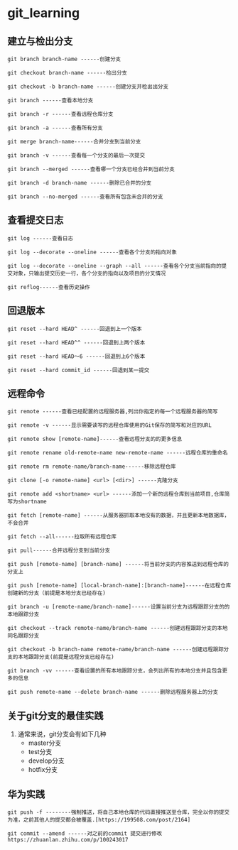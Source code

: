 # git_learning

## 建立与检出分支

`git branch branch-name ------创建分支`  

`git checkout branch-name ------检出分支`  

`git checkout -b branch-name ------创建分支并检出出分支`  

`git branch ------查看本地分支`  

`git branch -r ------查看远程仓库分支`  

`git branch -a ------查看所有分支`  

`git merge branch-name------合并分支到当前分支`    

`git branch -v ------查看每一个分支的最后一次提交`  

`git branch --merged ------查看哪一个分支已经合并到当前分支`  

`git branch -d branch-name ------删除已合并的分支`

`git branch --no-merged ------查看所有包含未合并的分支`  

## 查看提交日志

`git log ------查看日志`  

`git log --decorate --oneline ------查看各个分支的指向对象`  

`git log --decorate --oneline --graph --all ------查看各个分支当前指向的提交对象，只输出提交历史一行，各个分支的指向以及项目的分叉情况`

`git reflog------查看历史操作`  

## 回退版本  

`git reset --hard HEAD^ ------回退到上一个版本`  

`git reset --hard HEAD^^ ------回退到上两个版本`  

`git reset --hard HEAD～6 ------回退到上6个版本`  

`git reset --hard commit_id ------回退到某一提交`  

## 远程命令

`git remote ------查看已经配置的远程服务器,列出你指定的每一个远程服务器的简写`  

`git remote -v ------显示需要读写的远程仓库使用的Git保存的简写和对应的URL`  

`git remote show [remote-name]------查看远程分支的的更多信息`  

`git remote rename old-remote-name new-remote-name ------远程仓库的重命名` 

`git remote rm remote-name/branch-name------移除远程仓库`  

`git clone [-o remote-name] <url> [<dir>] ------克隆分支`  

`git remote add <shortname> <url> ------添加一个新的远程仓库到当前项目,仓库简写为shortname`  

`git fetch [remote-name] ------从服务器抓取本地没有的数据，并且更新本地数据库，不会合并`  

`git fetch --all------拉取所有远程仓库`  

`git pull------合并远程分支到当前分支` 

`git push [remote-name] [branch-name] ------将当前分支的内容推送到远程仓库的分支上`  

`git push [remote-name] [local-branch-name]:[branch-name]------在远程仓库创建新的分支（前提是本地分支已经存在)`   

`git branch -u [remote-name/branch-name]------设置当前分支为远程跟踪分支的的本地跟踪分支`  

`git checkout --track remote-name/branch-name ------创建远程跟踪分支的本地同名跟踪分支`  

`git checkout -b branch-name remote-name/branch-name ------创建远程跟踪分支的本地跟踪分支(前提是远程分支已经存在)`  

`git branch -vv ------查看设置的所有本地跟踪分支，会列出所有的本地分支并且包含更多的信息`  

`git push remote-name --delete branch-name ------删除远程服务器上的分支`  

## 关于git分支的最佳实践

1. 通常来说，git分支会有如下几种
	+ master分支
	+ test分支
	+ develop分支
	+ hotfix分支
## 华为实践
`git push -f --------强制推送，将自己本地仓库的代码直接推送至仓库，完全以你的提交为准，之前其他人的提交都会被覆盖.[https://199508.com/post/2164]`

`git commit --amend ------对之前的commit 提交进行修改https://zhuanlan.zhihu.com/p/100243017`
